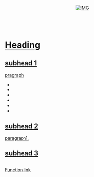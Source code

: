 <!-- repo image -->
<br />
<div align="center">
  <a href="https://github.com/github_username/repo_name">
    <img src="https://github.com/Abubacer/README-Template/blob/master/images/banner.png" alt="IMG" 
  </a>

<h1 align="center"></h1>
<div align="left">
<br />

# Heading

## subhead 1

pragraph

- 
- 
- 
- 
- 
- 

## subhead 2

paragraph1.

## subhead 3
```
```

[Function link](https://github.com/alx-tools/0x1C.c)

</div>
